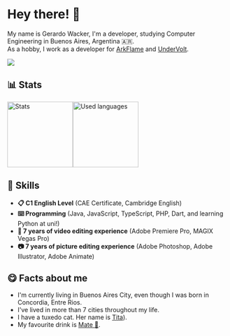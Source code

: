 # Hey there! 👋
My name is Gerardo Wacker, I'm a developer, studying Computer Engineering in Buenos Aires, Argentina 🇦🇷. <br />
As a hobby, I work as a developer for [ArkFlame](https://github.com/arkflame) and [UnderVolt](https://github.com/undervolt).

![](https://komarev.com/ghpvc/?username=gerardowacker&color=FF9900&label=Profile+views)

<h2>📊 Stats</h2>
<div style="display: flex;">
  <img alt="Stats" src="https://github-readme-stats.vercel.app/api?username=gerardowacker&show_icons=true&theme=dracula" height="150">
  <img alt="Used languages" src="https://github-readme-stats.vercel.app/api/top-langs/?username=gerardowacker&theme=dracula&layout=compact" height="150">
</div>

<h2>💼 Skills</h2>
<ul>
  <li><b>📋 C1 English Level</b> (CAE Certificate, Cambridge English)<br /></li>
  <li><b>⌨️ Programming</b> (Java, JavaScript, TypeScript, PHP, Dart, and learning Python at uni!)</li>
  <li><b>🎥 7 years of video editing experience</b> (Adobe Premiere Pro, MAGIX Vegas Pro)<br /></li>
  <li><b>📷 7 years of picture editing experience</b> (Adobe Photoshop, Adobe Illustrator, Adobe Animate)<br /></li>
</ul>

<h2>😋 Facts about me</h2>
<ul>
  <li>I'm currently living in Buenos Aires City, even though I was born in Concordia, Entre Rios.</li>
  <li>I've lived in more than 7 cities throughout my life.</li>
  <li>I have a tuxedo cat. Her name is <a href="https://i.rar.vg/p2SUuBIJRUDpPzYp5tfrpOdbIGueR8rE.png">Tita</a>).</li>
  <li>My favourite drink is <a href="https://en.wikipedia.org/wiki/Mate_(drink)">Mate 🧉</a>.</li>
</ul>
